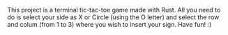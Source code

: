 This project is a terminal tic-tac-toe game made with Rust.
All you need to do is select your side as X or Circle (using the O letter) and select the row and colum (from 1 to 3) where you wish to insert your sign.
Have fun! :)
